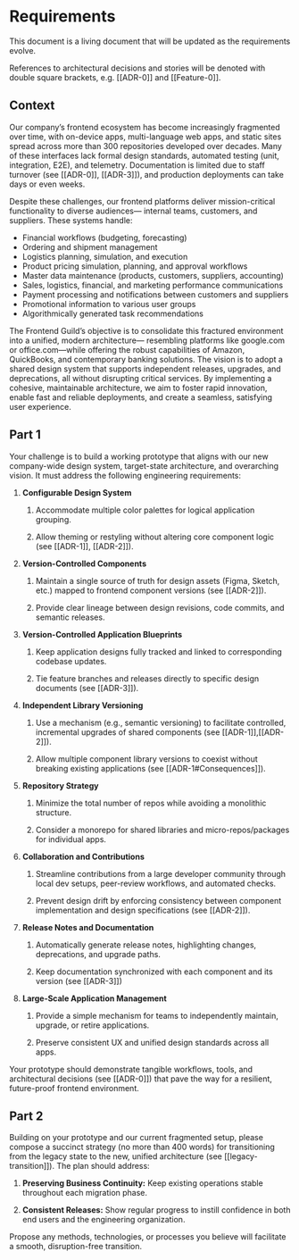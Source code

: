 # Requirements

This document is a living document that will be updated as the requirements evolve.

References to architectural decisions and stories will be denoted with double square brackets, e.g. [[ADR-0]] and [[Feature-0]].

## Context

Our company’s frontend ecosystem has become increasingly fragmented over time, with on-device apps, multi-language web apps, and static sites spread across more than 300 repositories developed over decades. Many of these interfaces lack formal design standards, automated testing (unit, integration, E2E), and telemetry.
Documentation is limited due to staff turnover (see [[ADR-0]], [[ADR-3]]), and production deployments can take days or even weeks.

Despite these challenges, our frontend platforms deliver mission-critical functionality to diverse audiences—
internal teams, customers, and suppliers. These systems handle:

- Financial workflows (budgeting, forecasting)
- Ordering and shipment management
- Logistics planning, simulation, and execution
- Product pricing simulation, planning, and approval workflows
- Master data maintenance (products, customers, suppliers, accounting)
- Sales, logistics, financial, and marketing performance communications
- Payment processing and notifications between customers and suppliers
- Promotional information to various user groups
- Algorithmically generated task recommendations

The Frontend Guild’s objective is to consolidate this fractured environment into a unified, modern architecture—
resembling platforms like google.com or office.com—while offering the robust capabilities of Amazon, QuickBooks,
and contemporary banking solutions. The vision is to adopt a shared design system that supports independent
releases, upgrades, and deprecations, all without disrupting critical services. By implementing a cohesive,
maintainable architecture, we aim to foster rapid innovation, enable fast and reliable deployments, and create a
seamless, satisfying user experience.

## Part 1
Your challenge is to build a working prototype that aligns with our new company-wide design system, target-state
architecture, and overarching vision. It must address the following engineering requirements:

1. **Configurable Design System**

    1. Accommodate multiple color palettes for logical application grouping.

    2. Allow theming or restyling without altering core component logic (see [[ADR-1]], [[ADR-2]]).

2. **Version-Controlled Components**

    1. Maintain a single source of truth for design assets (Figma, Sketch, etc.) mapped to frontend component versions (see [[ADR-2]]).

    2. Provide clear lineage between design revisions, code commits, and semantic releases.

3. **Version-Controlled Application Blueprints**

    1. Keep application designs fully tracked and linked to corresponding codebase updates.

    2. Tie feature branches and releases directly to specific design documents (see [[ADR-3]]).

4. **Independent Library Versioning**

    1. Use a mechanism (e.g., semantic versioning) to facilitate controlled, incremental upgrades of shared components (see [[ADR-1]],[[ADR-2]]).

    2. Allow multiple component library versions to coexist without breaking existing applications (see [[ADR-1#Consequences]]).

5. **Repository Strategy**

    1. Minimize the total number of repos while avoiding a monolithic structure.

    2. Consider a monorepo for shared libraries and micro-repos/packages for individual apps.

6. **Collaboration and Contributions**

    1. Streamline contributions from a large developer community through local dev setups, peer-review workflows, and automated checks.

    2. Prevent design drift by enforcing consistency between component implementation and design specifications (see [[ADR-2]]).

7. **Release Notes and Documentation**

    1. Automatically generate release notes, highlighting changes, deprecations, and upgrade paths.

    2. Keep documentation synchronized with each component and its version (see [[ADR-3]])

8. **Large-Scale Application Management**

    1. Provide a simple mechanism for teams to independently maintain, upgrade, or retire applications.

    2. Preserve consistent UX and unified design standards across all apps.

Your prototype should demonstrate tangible workflows, tools, and architectural decisions (see [[ADR-0]]) that pave the way for a resilient, future-proof frontend environment.

## Part 2
Building on your prototype and our current fragmented setup, please compose a succinct strategy (no more than
400 words) for transitioning from the legacy state to the new, unified architecture (see [[legacy-transition]]). The plan should address:

1. **Preserving Business Continuity:** Keep existing operations stable throughout each migration phase.

2. **Consistent Releases:** Show regular progress to instill confidence in both end users and the engineering organization.

Propose any methods, technologies, or processes you believe will facilitate a smooth, disruption-free transition.